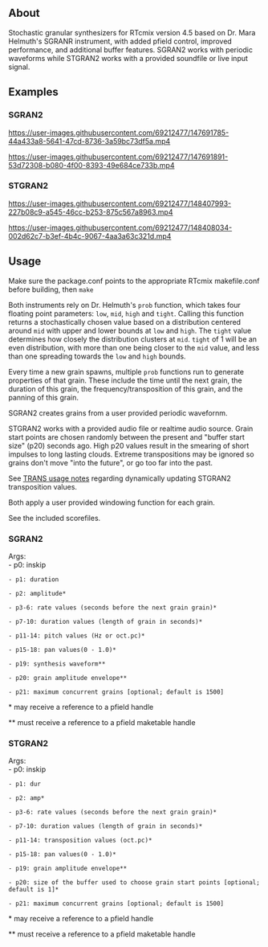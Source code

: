 ## About
Stochastic granular synthesizers for RTcmix version 4.5 based on Dr. Mara Helmuth's SGRANR instrument, with added pfield control, improved performance, and additional buffer features.  SGRAN2 works with periodic waveforms while STGRAN2 works with a provided soundfile or live input signal.

## Examples
### SGRAN2

https://user-images.githubusercontent.com/69212477/147691785-44a433a8-5641-47cd-8736-3a59bc73df5a.mp4

https://user-images.githubusercontent.com/69212477/147691891-53d72308-b080-4f00-8393-49e684ce733b.mp4

### STGRAN2

https://user-images.githubusercontent.com/69212477/148407993-227b08c9-a545-46cc-b253-875c567a8963.mp4

https://user-images.githubusercontent.com/69212477/148408034-002d62c7-b3ef-4b4c-9067-4aa3a63c321d.mp4



## Usage

Make sure the package.conf points to the appropriate RTcmix makefile.conf before building, then `make`

Both instruments rely on Dr. Helmuth's `prob` function, which takes four floating point parameters: `low`, `mid`, `high` and `tight`.  Calling this function returns a stochastically chosen value based on a distribution centered around `mid` with upper and lower bounds at `low` and `high`.  The `tight` value determines how closely the distribution clusters at `mid`.  `tight` of 1 will be an even distribution, with more than one being closer to the `mid` value, and less than one spreading towards the `low` and `high` bounds.

Every time a new grain spawns, multiple `prob` functions run to generate properties of that grain.  These include the time until the next grain, the duration of this grain, the frequency/transposition of this grain, and the panning of this grain.

SGRAN2 creates grains from a user provided periodic wavefornm.

STGRAN2 works with a provided audio file or realtime audio source.  Grain start points are chosen randomly between the present and "buffer start size" (p20) seconds ago.  High p20 values result in the smearing of short impulses to long lasting clouds.  Extreme transpositions may be ignored so grains don't move "into the future", or go too far into the past.

See [TRANS usage notes](http://rtcmix.org/reference/instruments/TRANS.php#usage_notes) regarding dynamically updating STGRAN2 transposition values.

Both apply a user provided windowing function for each grain.

See the included scorefiles.

### SGRAN2

Args:  
    - p0: inskip  

    - p1: duration

    - p2: amplitude*  

    - p3-6: rate values (seconds before the next grain grain)* 

    - p7-10: duration values (length of grain in seconds)*

    - p11-14: pitch values (Hz or oct.pc)*

    - p15-18: pan values(0 - 1.0)* 

    - p19: synthesis waveform**  

    - p20: grain amplitude envelope**  

    - p21: maximum concurrent grains [optional; default is 1500]
    
\* may receive a reference to a pfield handle  

\*\* must receive a reference to a pfield maketable handle  


### STGRAN2

Args:  
    - p0: inskip  

    - p1: dur  

    - p2: amp* 

    - p3-6: rate values (seconds before the next grain grain)* 

    - p7-10: duration values (length of grain in seconds)*

    - p11-14: transposition values (oct.pc)*

    - p15-18: pan values(0 - 1.0)*  

    - p19: grain amplitude envelope**

    - p20: size of the buffer used to choose grain start points [optional; default is 1]*

    - p21: maximum concurrent grains [optional; default is 1500]
    
\* may receive a reference to a pfield handle  

\*\* must receive a reference to a pfield maketable handle